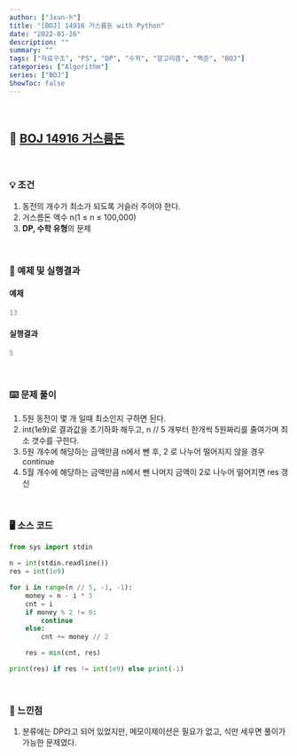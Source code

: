 ```yaml
---
author: ["Jxun-h"]
title: "[BOJ] 14916 거스름돈 with Python"
date: "2022-01-26"
description: ""
summary: ""
tags: ["자료구조", "PS", "DP", "수학", "알고리즘", "백준", "BOJ"]
categories: ["Algorithm"]
series: ["BOJ"]
ShowToc: false
---
```


<br>

## 📌 <a href="https://www.acmicpc.net/problem/14916" target="_blank">BOJ 14916 거스름돈</a>

<br>

### 💡 조건

1.  동전의 개수가 최소가 되도록 거슬러 주어야 한다.
2.  거스름돈 액수 n(1 ≤ n ≤ 100,000)
3.  **DP, 수학 유형**의 문제

<br>

### 🔖 예제 및 실행결과

#### 예제

```py
13
```

#### 실행결과

```py
5
```

<br>

### ⌨️ 문제 풀이

1.  5원 동전이 몇 개 일때 최소인지 구하면 된다.
2.  int(1e9)로 결과값을 초기하화 해두고, n // 5 개부터 한개씩 5원짜리를 줄여가며 최소 갯수를 구한다.
3.  5원 개수에 해당하는 금액만큼 n에서 뺀 후, 2 로 나누어 떨어지지 않을 경우 continue
4.  5월 개수에 해당하는 금액만큼 n에서 뺀 나머지 금액이 2로 나누어 떨어지면 res 갱신

<br>

### 🖥 소스 코드

```py
from sys import stdin

n = int(stdin.readline())
res = int(1e9)

for i in range(n // 5, -1, -1):
    money = n - i * 5
    cnt = i
    if money % 2 != 0:
        continue
    else:
        cnt += money // 2

    res = min(cnt, res)

print(res) if res != int(1e9) else print(-1)
```

<br>

### 💾 느낀점

1.  분류에는 DP라고 되어 있었지만, 메모이제이션은 필요가 없고, 식만 세우면 풀이가 가능한 문제였다.
